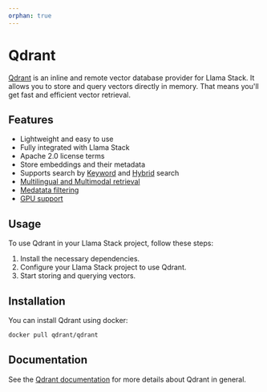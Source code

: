 ```yaml
---
orphan: true
---
```

# Qdrant

[Qdrant](https://qdrant.tech/documentation/) is an inline and remote vector database provider for Llama Stack. It
allows you to store and query vectors directly in memory.
That means you'll get fast and efficient vector retrieval.

## Features

- Lightweight and easy to use
- Fully integrated with Llama Stack
- Apache 2.0 license terms
- Store embeddings and their metadata
- Supports search by
  [Keyword](https://qdrant.tech/articles/qdrant-introduces-full-text-filters-and-indexes/)
  and [Hybrid](https://qdrant.tech/articles/hybrid-search/#building-a-hybrid-search-system-in-qdrant) search
- [Multilingual and Multimodal retrieval](https://qdrant.tech/documentation/multimodal-search/)
- [Medatata filtering](https://qdrant.tech/articles/vector-search-filtering/)
- [GPU support](https://qdrant.tech/documentation/guides/running-with-gpu/)

## Usage

To use Qdrant in your Llama Stack project, follow these steps:

1. Install the necessary dependencies.
2. Configure your Llama Stack project to use Qdrant.
3. Start storing and querying vectors.

## Installation

You can install Qdrant using docker:

```bash
docker pull qdrant/qdrant
```
## Documentation
See the [Qdrant documentation](https://qdrant.tech/documentation/) for more details about Qdrant in general.
